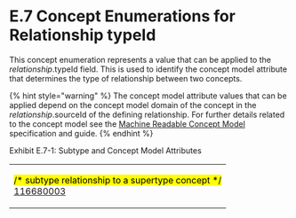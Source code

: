 # E.7 Concept Enumerations for Relationship typeId

This concept enumeration represents a value that can be applied to the _relationship_.typeId field. This is used to identify the concept model attribute that determines the type of relationship between two concepts.

{% hint style="warning" %}
The concept model attribute values that can be applied depend on the concept model domain of the concept in the _relationship_.sourceId of the defining relationship. For further details related to the concept model see the [Machine Readable Concept Model ](https://app.gitbook.com/o/h8Z6qGxuQrzM9vbx5bPT/s/wLJPOzgAQsSAYr6nhvCl/)specification and guide.
{% endhint %}

Exhibit E.7-1: Subtype and Concept Model Attributes

|                                                                                                                                                                                                                                                                                                                                                                                                                                                                                                                                                                                                                                                                                                                                                                                                                                                                                                                                                                                                                                                                                                                                                                                                                                                                                                                                                                                                                                                                                                                                                                                                                                                                                                                                                                                                                                                                                                                                                                                                                                                                                                                                                                                                                                                                                                                                                                                                                                                                                                                                                                                                                                                                                                                                                                                                                                                                                                                                                                                                                                                                                                                                                                                                                                                                                                                                                                                                                                                                                                                                                                                                                                                                                                                                                                                                                                                                                                                                                                                                                                                                                                                                                                                                                                                                                                                                                                                                                                                                                                                                                                                                                                                                                                                                                                                                                                                                                                                                                                                                                                                                                                                                                                                                                                                                                                                                                                                                                                                                                                                                                                                                                                                                                                                                                                                                                                                                                                                                                                                                                                                                                                                                                                                                                                                                                                                                                                                                                                                                                                                                                                                                                                                                                                                                                                                                                                                                                                                                                                                                                                                                                                                                                                                                                                                                                                                                                                                                                                                                                                                                                                                                                                                                                                                                                                                                                                                                                                                                                                                                                                                                                                                                                                                                                                                                                                                                                                                                                                                                                                                                                                                                                                                                                                                                                                                                                                                                                                                                                                                                                                                                                                                                                                                                                                                                                                                                                                                                                                                                                                                                                                                                                                                                                                                                                                                                                                                                                                                                                                                                                                                                                                                                                                                                                                                                                                                                                                                                                                                                                                                                                                                                                                                                                                                                                                                                                                                                                                                                                                                                                                                                                                                                                                                                                                                                                                                                                                                                                                                                                                                                                                                                                                                                                                                                                                                                                                                                                                                                            |
| ------------------------------------------------------------------------------------------------------------------------------------------------------------------------------------------------------------------------------------------------------------------------------------------------------------------------------------------------------------------------------------------------------------------------------------------------------------------------------------------------------------------------------------------------------------------------------------------------------------------------------------------------------------------------------------------------------------------------------------------------------------------------------------------------------------------------------------------------------------------------------------------------------------------------------------------------------------------------------------------------------------------------------------------------------------------------------------------------------------------------------------------------------------------------------------------------------------------------------------------------------------------------------------------------------------------------------------------------------------------------------------------------------------------------------------------------------------------------------------------------------------------------------------------------------------------------------------------------------------------------------------------------------------------------------------------------------------------------------------------------------------------------------------------------------------------------------------------------------------------------------------------------------------------------------------------------------------------------------------------------------------------------------------------------------------------------------------------------------------------------------------------------------------------------------------------------------------------------------------------------------------------------------------------------------------------------------------------------------------------------------------------------------------------------------------------------------------------------------------------------------------------------------------------------------------------------------------------------------------------------------------------------------------------------------------------------------------------------------------------------------------------------------------------------------------------------------------------------------------------------------------------------------------------------------------------------------------------------------------------------------------------------------------------------------------------------------------------------------------------------------------------------------------------------------------------------------------------------------------------------------------------------------------------------------------------------------------------------------------------------------------------------------------------------------------------------------------------------------------------------------------------------------------------------------------------------------------------------------------------------------------------------------------------------------------------------------------------------------------------------------------------------------------------------------------------------------------------------------------------------------------------------------------------------------------------------------------------------------------------------------------------------------------------------------------------------------------------------------------------------------------------------------------------------------------------------------------------------------------------------------------------------------------------------------------------------------------------------------------------------------------------------------------------------------------------------------------------------------------------------------------------------------------------------------------------------------------------------------------------------------------------------------------------------------------------------------------------------------------------------------------------------------------------------------------------------------------------------------------------------------------------------------------------------------------------------------------------------------------------------------------------------------------------------------------------------------------------------------------------------------------------------------------------------------------------------------------------------------------------------------------------------------------------------------------------------------------------------------------------------------------------------------------------------------------------------------------------------------------------------------------------------------------------------------------------------------------------------------------------------------------------------------------------------------------------------------------------------------------------------------------------------------------------------------------------------------------------------------------------------------------------------------------------------------------------------------------------------------------------------------------------------------------------------------------------------------------------------------------------------------------------------------------------------------------------------------------------------------------------------------------------------------------------------------------------------------------------------------------------------------------------------------------------------------------------------------------------------------------------------------------------------------------------------------------------------------------------------------------------------------------------------------------------------------------------------------------------------------------------------------------------------------------------------------------------------------------------------------------------------------------------------------------------------------------------------------------------------------------------------------------------------------------------------------------------------------------------------------------------------------------------------------------------------------------------------------------------------------------------------------------------------------------------------------------------------------------------------------------------------------------------------------------------------------------------------------------------------------------------------------------------------------------------------------------------------------------------------------------------------------------------------------------------------------------------------------------------------------------------------------------------------------------------------------------------------------------------------------------------------------------------------------------------------------------------------------------------------------------------------------------------------------------------------------------------------------------------------------------------------------------------------------------------------------------------------------------------------------------------------------------------------------------------------------------------------------------------------------------------------------------------------------------------------------------------------------------------------------------------------------------------------------------------------------------------------------------------------------------------------------------------------------------------------------------------------------------------------------------------------------------------------------------------------------------------------------------------------------------------------------------------------------------------------------------------------------------------------------------------------------------------------------------------------------------------------------------------------------------------------------------------------------------------------------------------------------------------------------------------------------------------------------------------------------------------------------------------------------------------------------------------------------------------------------------------------------------------------------------------------------------------------------------------------------------------------------------------------------------------------------------------------------------------------------------------------------------------------------------------------------------------------------------------------------------------------------------------------------------------------------------------------------------------------------------------------------------------------------------------------------------------------------------------------------------------------------------------------------------------------------------------------------------------------------------------------------------------------------------------------------------------------------------------------------------------------------------------------------------------------------------------------------------------------------------------------------------------------------------------------------------------------------------------------------------------------------------------------------------------------------------------------------------------------------------------------------------------------------------------------------------------------------------------------------------------------------------------------------------------------------------------------------------------------------------------------------------------------------------------------------------------------------------------------------------------------------------------------------------------------------------------------------------------------------------------------------------------------------------------------------------------------------------------------------------------------------------------------------------------------------------------------------------------------------------------------------------------------------------------------------------------------------------------------------------------------------------------------------------------------------------------------------------------------------------------------------------------------------------------------------------------------------------------------------------------------------------------------------------------------------------------------------------------------------------------ |
| <p><mark style="color:$success;">/*  subtype relationship to a supertype concept  */</mark><br><a href="http://snomed.info/id/116680003">116680003 |Is a|</a><br><br><a href="http://snomed.info/id/2472316017">2472316017 |Concept model attribute|</a><br>    <mark style="color:$success;">/*  concept model attributes that take concepts as values  */</mark><br>     <a href="http://snomed.info/id/762705008">762705008 |Concept model object attribute|</a>  <br>         <a href="http://snomed.info/id/47429007">47429007 |Associated with|</a><br>             <a href="http://snomed.info/id/42752001">42752001 |Due to|</a><br>             <a href="http://snomed.info/id/246075003">246075003 |Causative agent|</a><br>             <a href="http://snomed.info/id/726633004">726633004 |Temporally related to|</a><br>                 <a href="http://snomed.info/id/255234002">255234002 |After|</a><br>                 <a href="http://snomed.info/id/288556008">288556008 |Before|</a><br>                 <a href="http://snomed.info/id/371881003">371881003 |During|</a><br>         <a href="http://snomed.info/id/116676008">116676008 |Associated morphology|</a><br>         <a href="http://snomed.info/id/116686009">116686009 |Has specimen|</a><br>         <a href="http://snomed.info/id/118168003">118168003 |Specimen source morphology|</a><br>         <a href="http://snomed.info/id/118169006">118169006 |Specimen source topography|</a><br>         <a href="http://snomed.info/id/118170007">118170007 |Specimen source identity|</a><br>         <a href="http://snomed.info/id/118171006">118171006 |Specimen procedure|</a><br>         <a href="http://snomed.info/id/131195008">131195008 |Subject of information|</a><br>         <a href="http://snomed.info/id/246090004">246090004 |Associated finding|</a><br>         <a href="http://snomed.info/id/246093002">246093002 |Component|</a><br>         <a href="http://snomed.info/id/246112005">246112005 |Severity|</a><br>         <a href="http://snomed.info/id/246454002">246454002 |Occurrence|</a><br>         <a href="http://snomed.info/id/246456000">246456000 |Episodicity|</a><br>         <a href="http://snomed.info/id/246501002">246501002 |Technique|</a><br>         <a href="http://snomed.info/id/246513007">246513007 |Revision status|</a><br>         <a href="http://snomed.info/id/246514001">246514001 |Units|</a><br>         <a href="http://snomed.info/id/260507000">260507000 |Access|</a><br>         <a href="http://snomed.info/id/260686004">260686004 |Method|</a><br>         <a href="http://snomed.info/id/260870009">260870009 |Priority|</a><br>         <a href="http://snomed.info/id/263502005">263502005 |Clinical course|</a><br>         <a href="http://snomed.info/id/272741003">272741003 |Laterality|</a><br>         <a href="http://snomed.info/id/363589002">363589002 |Associated procedure|</a><br>         <a href="http://snomed.info/id/363698007">363698007 |Finding site|</a><br>         <a href="http://snomed.info/id/363701004">363701004 |Direct substance|</a><br>         <a href="http://snomed.info/id/363702006">363702006 |Has focus|</a><br>         <a href="http://snomed.info/id/363703001">363703001 |Has intent|</a><br>         <a href="http://snomed.info/id/363704007">363704007 |Procedure site|</a><br>             <a href="http://snomed.info/id/405813007">405813007 |Procedure site - Direct|</a><br>             <a href="http://snomed.info/id/405814001">405814001 |Procedure site - Indirect|</a><br>         <a href="http://snomed.info/id/363705008">363705008 |Has definitional manifestation|</a><br>         <a href="http://snomed.info/id/363713009">363713009 |Has interpretation|</a><br>         <a href="http://snomed.info/id/363714003">363714003 |Interprets|</a><br>         <a href="http://snomed.info/id/370129005">370129005 |Measurement method|</a><br>         <a href="http://snomed.info/id/370130000">370130000 |Property|</a><br>         <a href="http://snomed.info/id/370131001">370131001 |Recipient category|</a><br>         <a href="http://snomed.info/id/370132008">370132008 |Scale type|</a><br>         <a href="http://snomed.info/id/370133003">370133003 |Specimen substance|</a><br>         <a href="http://snomed.info/id/370134009">370134009 |Time aspect|</a><br>         <a href="http://snomed.info/id/370135005">370135005 |Pathological process|</a><br>         <a href="http://snomed.info/id/405815000">405815000 |Procedure device|</a><br>             <a href="http://snomed.info/id/363699004">363699004 |Direct device|</a><br>             <a href="http://snomed.info/id/363710007">363710007 |Indirect device|</a><br>             <a href="http://snomed.info/id/424226004">424226004 |Using device|</a><br>                 <a href="http://snomed.info/id/425391005">425391005 |Using access device|</a><br>         <a href="http://snomed.info/id/405816004">405816004 |Procedure morphology|</a><br>             <a href="http://snomed.info/id/363700003">363700003 |Direct morphology|</a><br>             <a href="http://snomed.info/id/363709002">363709002 |Indirect morphology|</a><br>         <a href="http://snomed.info/id/408729009">408729009 |Finding context|</a><br>         <a href="http://snomed.info/id/408730004">408730004 |Procedure context|</a><br>         <a href="http://snomed.info/id/408731000">408731000 |Temporal context|</a><br>         <a href="http://snomed.info/id/408732007">408732007 |Subject relationship context|</a><br>         <a href="http://snomed.info/id/410675002">410675002 |Route of administration|</a><br>         <a href="http://snomed.info/id/411116001">411116001 |Has manufactured dose form|</a><br>         <a href="http://snomed.info/id/418775008">418775008 |Finding method|</a><br>         <a href="http://snomed.info/id/419066007">419066007 |Finding informer|</a><br>         <a href="http://snomed.info/id/424244007">424244007 |Using energy|</a><br>         <a href="http://snomed.info/id/424361007">424361007 |Using substance|</a><br>         <a href="http://snomed.info/id/424876005">424876005 |Surgical approach|</a><br>         <a href="http://snomed.info/id/609096000">609096000 |Role group|</a><br>         <a href="http://snomed.info/id/704319004">704319004 |Inheres in|</a><br>         <a href="http://snomed.info/id/704320005">704320005 |Towards|</a><br>         <a href="http://snomed.info/id/704321009">704321009 |Characterizes|</a><br>         <a href="http://snomed.info/id/704322002">704322002 |Process agent|</a><br>         <a href="http://snomed.info/id/704323007">704323007 |Process duration|</a><br>         <a href="http://snomed.info/id/704324001">704324001 |Process output|</a><br>         <a href="http://snomed.info/id/704325000">704325000 |Relative to|</a><br>         <a href="http://snomed.info/id/704326004">704326004 |Precondition|</a><br>         <a href="http://snomed.info/id/704327008">704327008 |Direct site|</a><br>         <a href="http://snomed.info/id/704346009">704346009 |Specified by|</a><br>         <a href="http://snomed.info/id/704347000">704347000 |Observes|</a><br>         <a href="http://snomed.info/id/704647008">704647008 |Is about|</a><br>         <a href="http://snomed.info/id/718497002">718497002 |Inherent location|</a><br>         <a href="http://snomed.info/id/719715003">719715003 |Relative to part of|</a><br>         <a href="http://snomed.info/id/719722006">719722006 |Has realization|</a><br>         <a href="http://snomed.info/id/726542003">726542003 |Has disposition|</a><br>         <a href="http://snomed.info/id/732943007">732943007 |Has BoSS|</a><br>         <a href="http://snomed.info/id/732944001">732944001 |Has presentation strength numerator value|</a><br>         <a href="http://snomed.info/id/732945000">732945000 |Has presentation strength numerator unit|</a><br>         <a href="http://snomed.info/id/732946004">732946004 |Has presentation strength denominator value|</a><br>         <a href="http://snomed.info/id/732947008">732947008 |Has presentation strength denominator unit|</a><br>         <a href="http://snomed.info/id/733722007">733722007 |Has concentration strength denominator unit|</a><br>         <a href="http://snomed.info/id/733723002">733723002 |Has concentration strength denominator value|</a><br>         <a href="http://snomed.info/id/733724008">733724008 |Has concentration strength numerator value|</a><br>         <a href="http://snomed.info/id/733725009">733725009 |Has concentration strength numerator unit|</a><br>         <a href="http://snomed.info/id/733928003">733928003 |All or part of|</a><br>             <a href="http://snomed.info/id/774081006">774081006 |Proper part of|</a><br>                 <a href="http://snomed.info/id/733930001">733930001 |Regional part of|</a><br>                     <a href="http://snomed.info/id/733933004">733933004 |Lateral half of|</a><br>                 <a href="http://snomed.info/id/733931002">733931002 |Constitutional part of|</a><br>                 <a href="http://snomed.info/id/733932009">733932009 |Systemic part of|</a><br>         <a href="http://snomed.info/id/734136001">734136001 |Contained in|</a><br>         <a href="http://snomed.info/id/734137005">734137005 |Tributary of|</a><br>         <a href="http://snomed.info/id/736472000">736472000 |Has dose form administration method|</a><br>         <a href="http://snomed.info/id/736473005">736473005 |Has dose form transformation|</a><br>         <a href="http://snomed.info/id/736474004">736474004 |Has dose form intended site|</a><br>         <a href="http://snomed.info/id/736475003">736475003 |Has dose form release characteristic|</a><br>         <a href="http://snomed.info/id/736476002">736476002 |Has basic dose form|</a><br>         <a href="http://snomed.info/id/736518005">736518005 |Has state of matter|</a><br>         <a href="http://snomed.info/id/738774007">738774007 |Is modification of|</a><br>         <a href="http://snomed.info/id/762951001">762951001 |Has ingredient|</a><br>             <a href="http://snomed.info/id/127489000">127489000 |Has active ingredient|</a><br>                 <a href="http://snomed.info/id/762949000">762949000 |Has precise active ingredient|</a><br>         <a href="http://snomed.info/id/763032000">763032000 |Has unit of presentation|</a><br>         <a href="http://snomed.info/id/766939001">766939001 |Plays role|</a><br>         <a href="http://snomed.info/id/766952006">766952006 |Count of base of active ingredient|</a><br>         <a href="http://snomed.info/id/766953001">766953001 |Count of active ingredient|</a><br>         <a href="http://snomed.info/id/766954007">766954007 |Count of base and modification pair|</a><br>         <a href="http://snomed.info/id/774158006">774158006 |Has product name|</a><br>         <a href="http://snomed.info/id/774159003">774159003 |Has supplier|</a><br>         <a href="http://snomed.info/id/774160008">774160008 |Contains clinical drug|</a><br>         <a href="http://snomed.info/id/774161007">774161007 |Has pack size|</a><br>         <a href="http://snomed.info/id/774163005">774163005 |Has pack size unit|</a><br>         <a href="http://snomed.info/id/784276002">784276002 |Count of clinical drug type|</a><br><br>    <mark style="color:$success;">/*  concept model attributes that take concrete data values  */</mark><br>     <a href="http://snomed.info/id/762706009">762706009 |Concept model data attribute|</a><br>        <mark style="color:$success;">/*   values will be added for planned future use  */</mark></p> |

